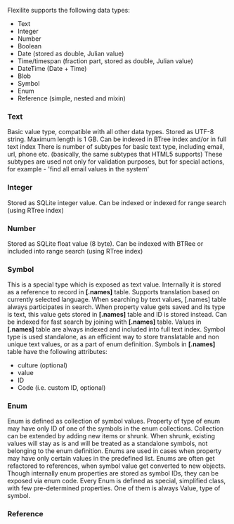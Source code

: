 Flexilite supports the following data types:

* Text
* Integer
* Number
* Boolean
* Date (stored as double, Julian value)
* Time/timespan (fraction part, stored as double, Julian value)
* DateTime (Date + Time)
* Blob
* Symbol
* Enum
* Reference (simple, nested and mixin)

### Text

Basic value type, compatible with all other data types. Stored as UTF-8 string.
Maximum length is 1 GB. Can be indexed in BTree index and/or in full text index
There is number of subtypes for basic text type, including email, url, phone etc. 
(basically, the same subtypes that HTML5 supports)
These subtypes are used not only for validation purposes, but for special actions,
for example - 'find all email values in the system'

### Integer

Stored as SQLite integer value. Can be indexed or indexed for range search
(using RTree index)

### Number
Stored as SQLite float value (8 byte). Can be indexed with BTRee or included into range search
(using RTree index)

### Symbol

This is a special type which is exposed as text value. Internally it is stored
as a reference to record in **[.names]** table. Supports translation based on currently
selected language. When searching by text values, [.names] table always participates
in search. When property value gets saved and its type is text, this value gets
stored in **[.names]** table and ID is stored instead. Can be indexed for fast search
by joining with **[.names]** table. Values in **[.names]** table are always indexed and
included into full text index. Symbol type is used standalone, as an efficient way
to store translatable and non unique text values, or as a part of enum definition.
Symbols in **[.names]** table have the following attributes:
* culture (optional)
* value
* ID
* Code (i.e. custom ID, optional)

### Enum

Enum is defined as collection of symbol values. Property of type of enum may have only ID of one of the
symbols in the enum collections. Collection can be extended by adding new items or shrunk. When shrunk, existing values
will stay as is and will be treated as a standalone symbols, not belonging to the enum definition.
Enums are used in cases when property may have only certain values in the predefined list.
Enums are often get refactored to references, when symbol value get converted to new objects.
Though internally enum properties are stored as symbol IDs, they can be exposed via enum code.
Every Enum is defined as special, simplified class, with few pre-determined properties. One of them is always Value, type of symbol.

### Reference

